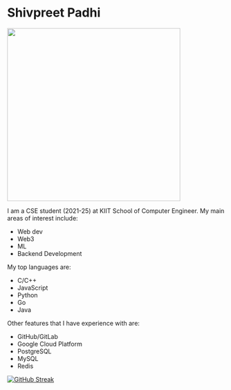 # Shivpreet Padhi

<div>
  <img src="https://media.giphy.com/media/qgQUggAC3Pfv687qPC/giphy.gif" width="400"/>
</div>

I am a CSE student (2021-25) at KIIT School of Computer Engineer. My main areas of interest include:

- Web dev
- Web3
- ML
- Backend Development

My top languages are:

- C/C++
- JavaScript
- Python
- Go
- Java

Other features that I have experience with are:

- GitHub/GitLab
- Google Cloud Platform
- PostgreSQL
- MySQL
- Redis

[![GitHub Streak](https://streak-stats.demolab.com?user=shivpreet16&theme=react&hide_border=true)](https://git.io/streak-stats)

